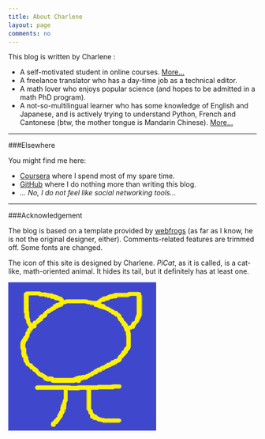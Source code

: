```yaml
---
title: About Charlene
layout: page
comments: no
---
```


This blog is written by Charlene :

- A self-motivated student in online courses. [More...](/about/CV#education)
- A freelance translator who has a day-time job as a technical editor.
- A math lover who enjoys popular science (and hopes to be admitted in a math PhD program).
- A not-so-multilingual learner who has some knowledge of English and Japanese, and is actively trying to understand Python, French and Cantonese (btw, the mother tongue is Mandarin Chinese). [More...](/about/CV#languages)


---

###Elsewhere     
 

You might find me here:

- [Coursera](http://www.coursera.org) where I spend most of my spare time.
- [GitHub](http://github.com/sighsmile) where I do nothing more than writing this blog.
- *... No, I do not feel like social networking tools...* 

----

###Acknowledgement

The blog is based on a template provided by <a href="https://github.com/webfrogs/webfrogs.github.com">webfrogs</a> (as far as I know, he is not the original designer, either). Comments-related features are trimmed off. Some fonts are changed. 

The icon of this site is designed by Charlene. 
*PiCat*, as it is called, is a cat-like, math-oriented animal. It hides its tail, but it definitely has at least one. 

![PiCat](\assets\picat.png)
